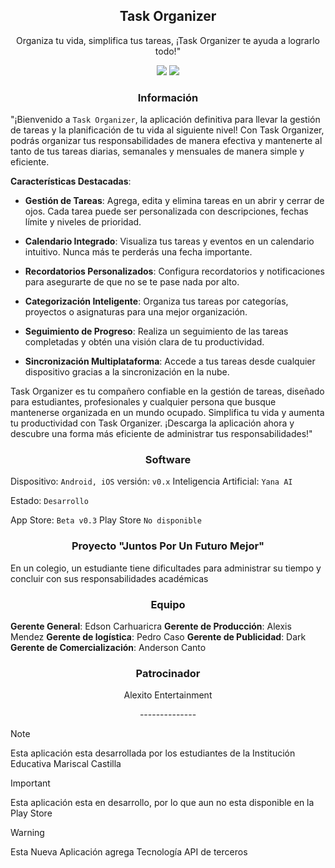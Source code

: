 <h2 align="center">Task Organizer</h2>

<p align="center">Organiza tu vida, simplifica tus tareas, ¡Task Organizer te ayuda a lograrlo todo!"</p>

<p align="center">
  <a href="./LICENSE"><img src="https://img.shields.io/badge/license-GPL-blue.svg"></a>
  <a href="https://github.com/mayTermux/awesomeshot/releases"><img src="https://img.shields.io/github/release/mayTermux/myTermux.svg"></a>
</p>

<h3 align="center">Información</h3>

"¡Bienvenido a `Task Organizer`, la aplicación definitiva para llevar la gestión de tareas y la planificación de tu vida al siguiente nivel! Con Task Organizer, podrás organizar tus responsabilidades de manera efectiva y mantenerte al tanto de tus tareas diarias, semanales y mensuales de manera simple y eficiente.

**Características Destacadas**:

- **Gestión de Tareas**: Agrega, edita y elimina tareas en un abrir y cerrar de ojos. Cada tarea puede ser personalizada con descripciones, fechas límite y niveles de prioridad.

- **Calendario Integrado**: Visualiza tus tareas y eventos en un calendario intuitivo. Nunca más te perderás una fecha importante.

- **Recordatorios Personalizados**: Configura recordatorios y notificaciones para asegurarte de que no se te pase nada por alto.

- **Categorización Inteligente**: Organiza tus tareas por categorías, proyectos o asignaturas para una mejor organización.

- **Seguimiento de Progreso**: Realiza un seguimiento de las tareas completadas y obtén una visión clara de tu productividad.

- **Sincronización Multiplataforma**: Accede a tus tareas desde cualquier dispositivo gracias a la sincronización en la nube.

Task Organizer es tu compañero confiable en la gestión de tareas, diseñado para estudiantes, profesionales y cualquier persona que busque mantenerse organizada en un mundo ocupado. Simplifica tu vida y aumenta tu productividad con Task Organizer. ¡Descarga la aplicación ahora y descubre una forma más eficiente de administrar tus responsabilidades!"

<h3 align="center">Software</h3>

Dispositivo: `Android, iOS`
versión: `v0.x`
Inteligencia Artificial: `Yana AI`

Estado: `Desarrollo`

App Store: `Beta v0.3`
Play Store `No disponible`

<h3 align="center">Proyecto "Juntos Por Un Futuro Mejor"</h3>
En un colegio, un estudiante tiene dificultades para administrar su tiempo y concluir con sus responsabilidades académicas

<h3 align="center">Equipo</h3>

**Gerente General**: Edson Carhuaricra
**Gerente de Producción**: Alexis Mendez
**Gerente de logística**: Pedro Caso
**Gerente de Publicidad**: Dark
**Gerente de Comercialización**: Anderson Canto

<h3 align="center">Patrocinador</h3>
<p align="center">Alexito Entertainment</p>

<p align="center">--------------</p>

> [!NOTE]
> Esta aplicación esta desarrollada por los estudiantes de la Institución Educativa Mariscal Castilla

> [!IMPORTANT]
> Esta aplicación esta en desarrollo, por lo que aun no esta disponible en la Play Store

> [!WARNING]
> Esta Nueva Aplicación agrega Tecnología API de terceros
